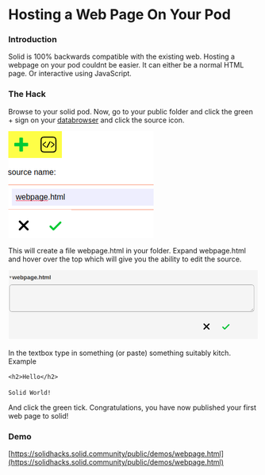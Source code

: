 # Hosting a Web Page On Your Pod

### Introduction

Solid is 100% backwards compatible with the existing web.  Hosting a webpage on your pod couldnt be easier.  It can either be a normal HTML page.  Or interactive using JavaScript.

### The Hack

Browse to your solid pod.  Now, go to your public folder and click the green + sign on your [databrowser](https://github.com/solid/userguide) and click the source icon.

![Create a webpage with the databrowser](.gitbook/assets/hacks-webpage%20%281%29.png)

This will create a file webpage.html in your folder.  Expand webpage.html and hover over the top which will give you the ability to edit the source.

![Edit webpage source](.gitbook/assets/hacks-webpage-edit%20%282%29.png)

In the textbox type in something \(or paste\) something suitably kitch.  Example

```text
<h2>Hello</h2>

Solid World!
```

And click the green tick.  Congratulations, you have now published your first web page to solid!

### Demo

[https://solidhacks.solid.community/public/demos/webpage.html](https://solidhacks.solid.community/public/demos/webpage.html)

